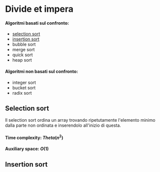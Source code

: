 # Divide et impera
>

#### Algoritmi basati sul confronto:
- [selection sort](https://github.com/Biggiogero/Algorithms-and-data-structures/blob/main/algorithms/sorting%20algorithms.md#selection-sort)
- [insertion sort](https://github.com/Biggiogero/Algorithms-and-data-structures/blob/main/algorithms/sorting%20algorithms.md#insertion-sort)
- bubble sort
- merge sort
- quick sort
- heap sort

#### Algoritmi **non** basati sul confronto:
- integer sort
- bucket sort
- radix sort

## Selection sort
Il selection sort ordina un array trovando ripetutamente l'elemento minimo dalla parte non ordinata e inserendolo all'inizio di questa. 
#### Time complexity: $Theta(n^2)$
#### Auxiliary space: $O(1)$

## Insertion sort

